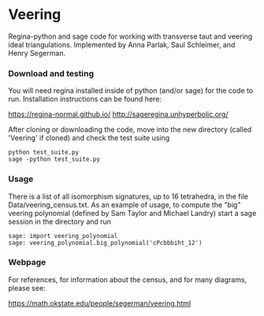 # Veering
Regina-python and sage code for working with transverse taut and veering ideal triangulations. Implemented by Anna Parlak, Saul Schleimer, and Henry Segerman. 

### Download and testing

You will need regina installed inside of python (and/or sage) for the code to run.  Installation instructions can be found here:

https://regina-normal.github.io/
http://sageregina.unhyperbolic.org/

After cloning or downloading the code, move into the new directory (called 'Veering' if cloned) and check the test suite using

    python test_suite.py
    sage -python test_suite.py

### Usage

There is a list of all isomorphism signatures, up to 16 tetrahedra, in the file Data/veering_census.txt.  As an example of usage, to compute the "big" veering polynomial (defined by Sam Taylor and Michael Landry) start a sage session in the directory and run

    sage: import veering_polynomial
    sage: veering_polynomial.big_polynomial('cPcbbbiht_12')

### Webpage

For references, for information about the census, and for many diagrams, please see:

https://math.okstate.edu/people/segerman/veering.html
